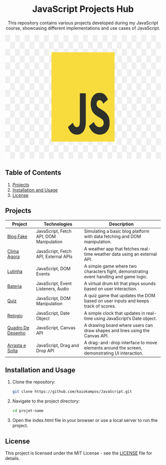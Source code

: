 <h1 align="center">JavaScript Projects Hub</h1>

<p align="center">This repository contains various projects developed during my JavaScript course, showcasing different implementations and use cases of JavaScript.</p>

<p align="center">
  <img height="400px" src="./assets/javascript.png" alt="JavaScript logo">
</p>

## Table of Contents
1. [Projects](#projects)
2. [Installation and Usage](#installation-and-usage)
3. [License](#license)

## Projects

<div align="center">

| Project | Technologies | Description |
|----------|--------------|-------------|
| [Blog Fake](https://github.com/kaiokampos/BlogFake.git)   | JavaScript, Fetch API, DOM Manipulation | Simulating a basic blog platform with data fetching and DOM manipulation. |
| [Clima Agora](https://github.com/kaiokampos/clima.git)   | JavaScript, Fetch API, External APIs | A weather app that fetches real-time weather data using an external API. |
| [Lutinha](https://github.com/kaiokampos/Lutinha-js.git)   | JavaScript, DOM Events | A simple game where two characters fight, demonstrating event handling and game logic. |
| [Bateria](https://github.com/kaiokampos/bateria.git)   | JavaScript, Event Listeners, Audio | A virtual drum kit that plays sounds based on user interaction. |
| [Quiz](https://github.com/kaiokampos/quiz.git)   | JavaScript, DOM Manipulation | A quiz game that updates the DOM based on user inputs and keeps track of scores. |
| [Relogio](https://github.com/kaiokampos/relogio.git)   | JavaScript, Date Object | A simple clock that updates in real-time using JavaScript’s Date object. |
| [Quadro De Desenho](https://github.com/kaiokampos/quadro-de-desenho.git)   | JavaScript, Canvas API | A drawing board where users can draw shapes and lines using the Canvas API. |
| [Arrasta e Solta](https://github.com/kaiokampos/arrasta-e-solta.git)   | JavaScript, Drag and Drop API | A drag-and-drop interface to move elements around the screen, demonstrating UI interaction. |

</div>

## Installation and Usage

1. Clone the repository:
   ```bash
   git clone https://github.com/kaiokampos/JavaScript.git

2. Navigate to the project directory:
   ```bash
   cd projet-name

3. Open the index.html file in your browser or use a local server to run the project.

## License
This project is licensed under the MIT License - see the [LICENSE](./license) file for details.
